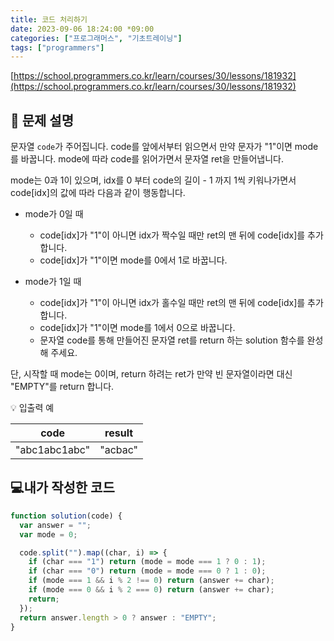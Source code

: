 ```yaml
---
title: 코드 처리하기
date: 2023-09-06 18:24:00 *09:00
categories: ["프로그래머스", "기초트레이닝"]
tags: ["programmers"]
---
```


[https://school.programmers.co.kr/learn/courses/30/lessons/181932](https://school.programmers.co.kr/learn/courses/30/lessons/181932)

## 📔 문제 설명

문자열 `code`가 주어집니다.
code를 앞에서부터 읽으면서 만약 문자가 "1"이면 mode를 바꿉니다. mode에 따라 code를 읽어가면서 문자열 ret을 만들어냅니다.

mode는 0과 1이 있으며, idx를 0 부터 code의 길이 - 1 까지 1씩 키워나가면서 code[idx]의 값에 따라 다음과 같이 행동합니다.

- mode가 0일 때

  - code[idx]가 "1"이 아니면 idx가 짝수일 때만 ret의 맨 뒤에 code[idx]를 추가합니다.
  - code[idx]가 "1"이면 mode를 0에서 1로 바꿉니다.

- mode가 1일 때
  - code[idx]가 "1"이 아니면 idx가 홀수일 때만 ret의 맨 뒤에 code[idx]를 추가합니다.
  - code[idx]가 "1"이면 mode를 1에서 0으로 바꿉니다.
  - 문자열 code를 통해 만들어진 문자열 ret를 return 하는 solution 함수를 완성해 주세요.

단, 시작할 때 mode는 0이며, return 하려는 ret가 만약 빈 문자열이라면 대신 "EMPTY"를 return 합니다.

💡 입출력 예

|     code      | result  |
| :-----------: | :-----: |
| "abc1abc1abc" | "acbac" |

## 💻내가 작성한 코드

```js
function solution(code) {
  var answer = "";
  var mode = 0;

  code.split("").map((char, i) => {
    if (char === "1") return (mode = mode === 1 ? 0 : 1);
    if (char === "0") return (mode = mode === 0 ? 1 : 0);
    if (mode === 1 && i % 2 !== 0) return (answer += char);
    if (mode === 0 && i % 2 === 0) return (answer += char);
    return;
  });
  return answer.length > 0 ? answer : "EMPTY";
}
```
